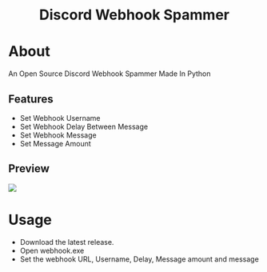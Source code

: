 <h1 align="center">
    <br>
    Discord Webhook Spammer
<h1>

# About
An Open Source Discord Webhook Spammer Made In Python

## Features 
* Set Webhook Username
* Set Webhook Delay Between Message
* Set Webhook Message
* Set Message Amount

## Preview
<img src="https://cdn.discordapp.com/attachments/1136330506754085005/1205380782391042138/image.png?ex=65d82955&is=65c5b455&hm=a39359795069dd8185e8e614f7f51c02c8a038c6c089ec59165b6f5e2c827863&">

# Usage
* Download the latest release.
* Open webhook.exe
* Set the webhook URL, Username, Delay, Message amount and message

